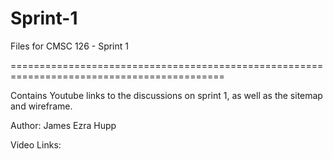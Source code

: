 # Sprint-1

Files for CMSC 126 - Sprint 1

===========================================================================================

Contains Youtube links to the discussions on sprint 1, as well as the sitemap and wireframe.

Author: James Ezra Hupp

Video Links:

